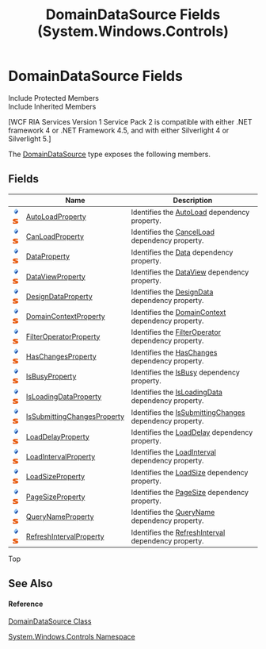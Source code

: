﻿---
title: DomainDataSource Fields (System.Windows.Controls)
TOCTitle: DomainDataSource Fields
ms:assetid: Fields.T:System.Windows.Controls.DomainDataSource
ms:mtpsurl: https://msdn.microsoft.com/en-us/library/system.windows.controls.domaindatasource_fields(v=VS.91)
ms:contentKeyID: 27196910
ms.date: 01/27/2012
mtps_version: v=VS.91
---

# DomainDataSource Fields

Include Protected Members  
Include Inherited Members  

\[WCF RIA Services Version 1 Service Pack 2 is compatible with either .NET framework 4 or .NET Framework 4.5, and with either Silverlight 4 or Silverlight 5.\]

The [DomainDataSource](ee732901\(v=vs.91\).md) type exposes the following members.

## Fields

<table>
<thead>
<tr class="header">
<th> </th>
<th>Name</th>
<th>Description</th>
</tr>
</thead>
<tbody>
<tr class="odd">
<td><img src="images\Ee726129.pubfield(en-us,VS.91).gif" title="Public field" alt="Public field" /><img src="images\Ff423197.static(en-us,VS.91).gif" title="Static member" alt="Static member" /></td>
<td><a href="ee726017(v=vs.91).md">AutoLoadProperty</a></td>
<td>Identifies the <a href="ee707383(v=vs.91).md">AutoLoad</a> dependency property.</td>
</tr>
<tr class="even">
<td><img src="images\Ee726129.pubfield(en-us,VS.91).gif" title="Public field" alt="Public field" /><img src="images\Ff423197.static(en-us,VS.91).gif" title="Static member" alt="Static member" /></td>
<td><a href="ee708039(v=vs.91).md">CanLoadProperty</a></td>
<td>Identifies the <a href="ee707873(v=vs.91).md">CancelLoad</a> dependency property.</td>
</tr>
<tr class="odd">
<td><img src="images\Ee726129.pubfield(en-us,VS.91).gif" title="Public field" alt="Public field" /><img src="images\Ff423197.static(en-us,VS.91).gif" title="Static member" alt="Static member" /></td>
<td><a href="ee732890(v=vs.91).md">DataProperty</a></td>
<td>Identifies the <a href="ee707579(v=vs.91).md">Data</a> dependency property.</td>
</tr>
<tr class="even">
<td><img src="images\Ee726129.pubfield(en-us,VS.91).gif" title="Public field" alt="Public field" /><img src="images\Ff423197.static(en-us,VS.91).gif" title="Static member" alt="Static member" /></td>
<td><a href="ee725966(v=vs.91).md">DataViewProperty</a></td>
<td>Identifies the <a href="ee707416(v=vs.91).md">DataView</a> dependency property.</td>
</tr>
<tr class="odd">
<td><img src="images\Ee726129.pubfield(en-us,VS.91).gif" title="Public field" alt="Public field" /><img src="images\Ff423197.static(en-us,VS.91).gif" title="Static member" alt="Static member" /></td>
<td><a href="ff422811(v=vs.91).md">DesignDataProperty</a></td>
<td>Identifies the <a href="ff422805(v=vs.91).md">DesignData</a> dependency property.</td>
</tr>
<tr class="even">
<td><img src="images\Ee726129.pubfield(en-us,VS.91).gif" title="Public field" alt="Public field" /><img src="images\Ff423197.static(en-us,VS.91).gif" title="Static member" alt="Static member" /></td>
<td><a href="ee732958(v=vs.91).md">DomainContextProperty</a></td>
<td>Identifies the <a href="ee707753(v=vs.91).md">DomainContext</a> dependency property.</td>
</tr>
<tr class="odd">
<td><img src="images\Ee726129.pubfield(en-us,VS.91).gif" title="Public field" alt="Public field" /><img src="images\Ff423197.static(en-us,VS.91).gif" title="Static member" alt="Static member" /></td>
<td><a href="ff422482(v=vs.91).md">FilterOperatorProperty</a></td>
<td>Identifies the <a href="ff422862(v=vs.91).md">FilterOperator</a> dependency property.</td>
</tr>
<tr class="even">
<td><img src="images\Ee726129.pubfield(en-us,VS.91).gif" title="Public field" alt="Public field" /><img src="images\Ff423197.static(en-us,VS.91).gif" title="Static member" alt="Static member" /></td>
<td><a href="ee725904(v=vs.91).md">HasChangesProperty</a></td>
<td>Identifies the <a href="ee732907(v=vs.91).md">HasChanges</a> dependency property.</td>
</tr>
<tr class="odd">
<td><img src="images\Ee726129.pubfield(en-us,VS.91).gif" title="Public field" alt="Public field" /><img src="images\Ff423197.static(en-us,VS.91).gif" title="Static member" alt="Static member" /></td>
<td><a href="ee732643(v=vs.91).md">IsBusyProperty</a></td>
<td>Identifies the <a href="ee732923(v=vs.91).md">IsBusy</a> dependency property.</td>
</tr>
<tr class="even">
<td><img src="images\Ee726129.pubfield(en-us,VS.91).gif" title="Public field" alt="Public field" /><img src="images\Ff423197.static(en-us,VS.91).gif" title="Static member" alt="Static member" /></td>
<td><a href="ee708032(v=vs.91).md">IsLoadingDataProperty</a></td>
<td>Identifies the <a href="ee732877(v=vs.91).md">IsLoadingData</a> dependency property.</td>
</tr>
<tr class="odd">
<td><img src="images\Ee726129.pubfield(en-us,VS.91).gif" title="Public field" alt="Public field" /><img src="images\Ff423197.static(en-us,VS.91).gif" title="Static member" alt="Static member" /></td>
<td><a href="ee732650(v=vs.91).md">IsSubmittingChangesProperty</a></td>
<td>Identifies the <a href="ee707605(v=vs.91).md">IsSubmittingChanges</a> dependency property.</td>
</tr>
<tr class="even">
<td><img src="images\Ee726129.pubfield(en-us,VS.91).gif" title="Public field" alt="Public field" /><img src="images\Ff423197.static(en-us,VS.91).gif" title="Static member" alt="Static member" /></td>
<td><a href="ee707828(v=vs.91).md">LoadDelayProperty</a></td>
<td>Identifies the <a href="ee707670(v=vs.91).md">LoadDelay</a> dependency property.</td>
</tr>
<tr class="odd">
<td><img src="images\Ee726129.pubfield(en-us,VS.91).gif" title="Public field" alt="Public field" /><img src="images\Ff423197.static(en-us,VS.91).gif" title="Static member" alt="Static member" /></td>
<td><a href="ee732911(v=vs.91).md">LoadIntervalProperty</a></td>
<td>Identifies the <a href="ee707480(v=vs.91).md">LoadInterval</a> dependency property.</td>
</tr>
<tr class="even">
<td><img src="images\Ee726129.pubfield(en-us,VS.91).gif" title="Public field" alt="Public field" /><img src="images\Ff423197.static(en-us,VS.91).gif" title="Static member" alt="Static member" /></td>
<td><a href="ee732735(v=vs.91).md">LoadSizeProperty</a></td>
<td>Identifies the <a href="ee707740(v=vs.91).md">LoadSize</a> dependency property.</td>
</tr>
<tr class="odd">
<td><img src="images\Ee726129.pubfield(en-us,VS.91).gif" title="Public field" alt="Public field" /><img src="images\Ff423197.static(en-us,VS.91).gif" title="Static member" alt="Static member" /></td>
<td><a href="ee725894(v=vs.91).md">PageSizeProperty</a></td>
<td>Identifies the <a href="ee707425(v=vs.91).md">PageSize</a> dependency property.</td>
</tr>
<tr class="even">
<td><img src="images\Ee726129.pubfield(en-us,VS.91).gif" title="Public field" alt="Public field" /><img src="images\Ff423197.static(en-us,VS.91).gif" title="Static member" alt="Static member" /></td>
<td><a href="ff422468(v=vs.91).md">QueryNameProperty</a></td>
<td>Identifies the <a href="ee732614(v=vs.91).md">QueryName</a> dependency property.</td>
</tr>
<tr class="odd">
<td><img src="images\Ee726129.pubfield(en-us,VS.91).gif" title="Public field" alt="Public field" /><img src="images\Ff423197.static(en-us,VS.91).gif" title="Static member" alt="Static member" /></td>
<td><a href="ee726107(v=vs.91).md">RefreshIntervalProperty</a></td>
<td>Identifies the <a href="ee725874(v=vs.91).md">RefreshInterval</a> dependency property.</td>
</tr>
</tbody>
</table>

Top

## See Also

#### Reference

[DomainDataSource Class](ee732901\(v=vs.91\).md)

[System.Windows.Controls Namespace](ms590941\(v=vs.91\).md)


